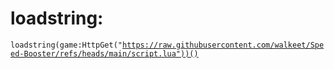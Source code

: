 # loadstring:
<code>loadstring(game:HttpGet("https://raw.githubusercontent.com/walkeet/Speed-Booster/refs/heads/main/script.lua"))()</code>
